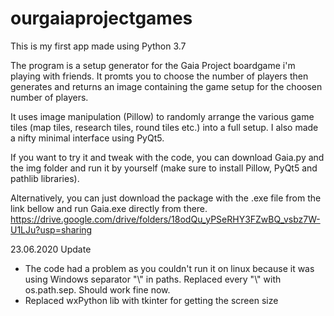 # ourgaiaprojectgames

This is my first app made using Python 3.7

The program is a setup generator for the Gaia Project boardgame i'm playing with friends. It promts you to choose the number of players then generates and returns an image containing the game setup for the choosen number of players.

It uses image manipulation (Pillow) to randomly arrange the various game tiles (map tiles, research tiles, round tiles etc.) into a full setup.
I also made a nifty minimal interface using PyQt5.

If you want to try it and tweak with the code, you can  download Gaia.py and the img folder and run it by yourself (make sure to install Pillow, PyQt5 and pathlib libraries).

Alternatively, you can just download the package with the .exe file from the link bellow and run Gaia.exe directly from there. https://drive.google.com/drive/folders/18odQu_yPSeRHY3FZwBQ_vsbz7W-U1LJu?usp=sharing


23.06.2020 Update
- The code had a problem as you couldn't run it on linux because it was using Windows separator "\\" in paths. Replaced every "\\" with os.path.sep. Should work fine now.
- Replaced wxPython lib with tkinter for getting the screen size
